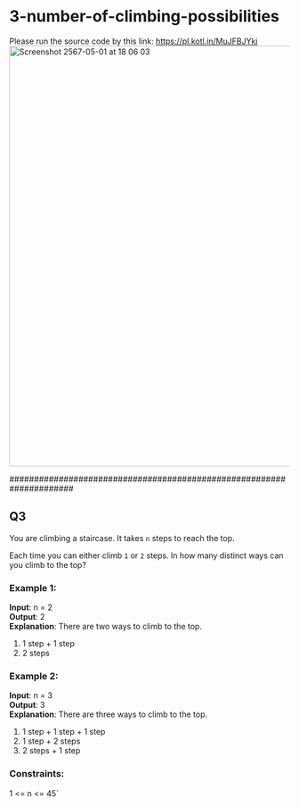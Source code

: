# 3-number-of-climbing-possibilities

Please run the source code by this link: https://pl.kotl.in/MuJFBJYki
<img width="755" alt="Screenshot 2567-05-01 at 18 06 03" src="https://github.com/framewbp/3-number-of-climbing-possibilities/assets/16538225/f144cf00-9325-4984-b6f9-8c12a8f88a20">

#####################################################################
## Q3
You are climbing a staircase. It takes `n` steps to reach the top.

Each time you can either climb `1` or `2` steps. In how many distinct ways can you climb to the top?

### Example 1:

**Input**: n = 2 </br>
**Output**: 2 </br>
**Explanation**: There are two ways to climb to the top.
1. 1 step + 1 step
2. 2 steps
### Example 2:

**Input**: n = 3 </br>
**Output**: 3 </br>
**Explanation**: There are three ways to climb to the top.
1. 1 step + 1 step + 1 step
2. 1 step + 2 steps
3. 2 steps + 1 step
 
### Constraints:
1 <= n <= 45`
